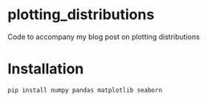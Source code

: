 # plotting_distributions
Code to accompany my blog post on plotting distributions

# Installation
```
pip install numpy pandas matplotlib seaborn 
```


